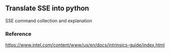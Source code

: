 ## Translate SSE into python
SSE command collection and explanation

### Reference
https://www.intel.com/content/www/us/en/docs/intrinsics-guide/index.html
